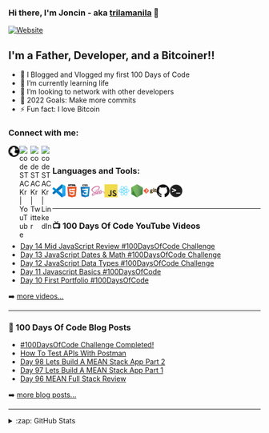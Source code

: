 ### Hi there, I'm Joncin - aka [trilamanila][website] 👋

[![Website](https://img.shields.io/website?label=joncinpicol.com&style=for-the-badge&url=https%3A%2F%2Fjoncinpicol.com)](https://joncinpicol.com)


## I'm a Father, Developer, and a Bitcoiner!!

- 🔭 I Blogged and Vlogged my first 100 Days of Code
- 🌱 I’m currently learning life
- 👯 I’m looking to network with other developers
- 🥅 2022 Goals: Make more commits
- ⚡ Fun fact: I love Bitcoin

### Connect with me:

[<img align="left" alt="trilamanila.com" width="22px" src="https://raw.githubusercontent.com/iconic/open-iconic/master/svg/globe.svg" />][website]
[<img align="left" alt="codeSTACKr | YouTube" width="22px" src="https://cdn.jsdelivr.net/npm/simple-icons@v3/icons/youtube.svg" />][youtube]
[<img align="left" alt="codeSTACKr | Twitter" width="22px" src="https://cdn.jsdelivr.net/npm/simple-icons@v3/icons/twitter.svg" />][twitter]
[<img align="left" alt="codeSTACKr | LinkedIn" width="22px" src="https://cdn.jsdelivr.net/npm/simple-icons@v3/icons/linkedin.svg" />][linkedin]

<br />

### Languages and Tools:

[<img align="left" alt="Visual Studio Code" width="26px" src="https://raw.githubusercontent.com/github/explore/80688e429a7d4ef2fca1e82350fe8e3517d3494d/topics/visual-studio-code/visual-studio-code.png" />][webdevplaylist]
[<img align="left" alt="HTML5" width="26px" src="https://raw.githubusercontent.com/github/explore/80688e429a7d4ef2fca1e82350fe8e3517d3494d/topics/html/html.png" />][webdevplaylist]
[<img align="left" alt="CSS3" width="26px" src="https://raw.githubusercontent.com/github/explore/80688e429a7d4ef2fca1e82350fe8e3517d3494d/topics/css/css.png" />][webdevplaylist]
[<img align="left" alt="Sass" width="26px" src="https://raw.githubusercontent.com/github/explore/80688e429a7d4ef2fca1e82350fe8e3517d3494d/topics/sass/sass.png" />][webdevplaylist]
[<img align="left" alt="JavaScript" width="26px" src="https://raw.githubusercontent.com/github/explore/80688e429a7d4ef2fca1e82350fe8e3517d3494d/topics/javascript/javascript.png" />][webdevplaylist]
[<img align="left" alt="React" width="26px" src="https://raw.githubusercontent.com/github/explore/80688e429a7d4ef2fca1e82350fe8e3517d3494d/topics/react/react.png" />][webdevplaylist]
[<img align="left" alt="Node.js" width="26px" src="https://raw.githubusercontent.com/github/explore/80688e429a7d4ef2fca1e82350fe8e3517d3494d/topics/nodejs/nodejs.png" />][webdevplaylist]
[<img align="left" alt="Git" width="26px" src="https://raw.githubusercontent.com/github/explore/80688e429a7d4ef2fca1e82350fe8e3517d3494d/topics/git/git.png" />][webdevplaylist]
[<img align="left" alt="GitHub" width="26px" src="https://raw.githubusercontent.com/github/explore/78df643247d429f6cc873026c0622819ad797942/topics/github/github.png" />][webdevplaylist]
[<img align="left" alt="Terminal" width="26px" src="https://raw.githubusercontent.com/github/explore/80688e429a7d4ef2fca1e82350fe8e3517d3494d/topics/terminal/terminal.png" />][webdevplaylist]

<br />
<br />

---

### 📺 100 Days Of Code YouTube Videos

<!-- YOUTUBE:START -->
- [Day 14 Mid JavaScript Review #100DaysOfCode Challenge](https://www.youtube.com/watch?v=noNR00y8HnE)
- [Day 13 JavaScript Dates &amp; Math #100DaysOfCode Challenge](https://www.youtube.com/watch?v=IlTFZlF_JKw)
- [Day 12 JavaScript Data Types #100DaysOfCode Challenge](https://www.youtube.com/watch?v=Hlfuusm1lIA)
- [Day 11 Javascript Basics #100DaysOfCode](https://www.youtube.com/watch?v=0GTA_YWmcYI)
- [Day 10 First Portfolio #100DaysOfCode](https://www.youtube.com/watch?v=ar_baJY1v_I)
<!-- YOUTUBE:END -->

➡️ [more videos...](https://www.youtube.com/watch?v=bFkBBzctpsU&list=PLXle2vPQwoZHCck4WTh1UOPyG39W5Hw5d)

---

### 📕 100 Days Of Code Blog Posts

<!-- BLOG-POST-LIST:START -->
- [#100DaysOfCode Challenge Completed!](https://trilamanila.com/2019/05/01/100daysofcode-challenge-completed/)
- [How To Test APIs With Postman](https://trilamanila.com/2019/04/28/how-to-test-apis-use-postman/)
- [Day 98 Lets Build A MEAN Stack App Part 2](https://trilamanila.com/2019/04/27/day-98-lets-build-a-mean-stack-app-part-2/)
- [Day 97 Lets Build A MEAN Stack App Part 1](https://trilamanila.com/2019/04/25/day-97-lets-build-a-mean-stack-app-part-1/)
- [Day 96 MEAN Full Stack Review](https://trilamanila.com/2019/04/23/day-96-mean-full-stack-review/)
<!-- BLOG-POST-LIST:END -->

➡️ [more blog posts...](https://trilamanila.com)

---

<details>
  <summary>:zap: GitHub Stats</summary>

  <img align="left" alt="trilamanila's GitHub Stats" src="https://github-readme-stats.trilamanila.vercel.app/api?username=trilamanila&show_icons=true&hide_border=true" />

</details>

[website]: https://trilamanila.com
[twitter]: https://twitter.com/trillarashi
[youtube]: https://youtube.com/jctrilamanila
[linkedin]: https://www.linkedin.com/in/joncin-picol-922a96184/
[webdevplaylist]: https://www.youtube.com/playlist?list=PLXle2vPQwoZHCck4WTh1UOPyG39W5Hw5d
